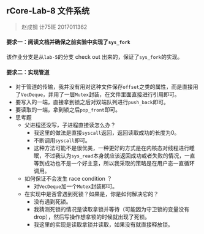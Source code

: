 ## rCore-Lab-8 文件系统

> 赵成钢 计75班 2017011362

#### 要求一：阅读文档并确保之前实验中实现了`sys_fork`
该作业分支是从`lab-5`的分支 check out 出来的，保证了`sys_fork`的实现。

#### 要求二：实现管道

- 对于管道的传输，我并没有用对这种文件保存`offset`之类的属性，而是直接用了`VecDeque`，并用了一层`Mutex`封装，在文件里面直接进行引用即可。
- 要写入的一端，直接拿到锁之后对双端队列进行`push_back`即可。
- 要读取的一端，拿到锁之后`pop_front`即可。
- 思考题
  - 父进程还没写，子进程直接读怎么办？
    - 我这里的做法是直接`syscall`返回，返回读取成功的长度为0。
    - 不断调用`syscall`即可。
    - 这种方法可能不是很优美，一种更好的方式是在内核态对线程进行睡眠，不过我认为`sys_read`本身就应该返回成功或者失败的情况，一直等到成功也不是一个好主意，所以我采取的策略是在用户态一直循环调用。
  - 如何保证不会发生 race condition ？
    - 对`VecDeque`加一个`Mutex`封装即可。
  - 在实现中是否曾遇到死锁？如果是，你是如何解决它的？
    - 没有遇到死锁。
    - 我猜测死锁的情况是读取拿锁并等待（可能因为守卫锁的变量没有 drop），然后写操作想拿锁的时候就出现了死锁。
    - 我这里的实现是读取拿锁并读取，如果没有就直接释放锁。

